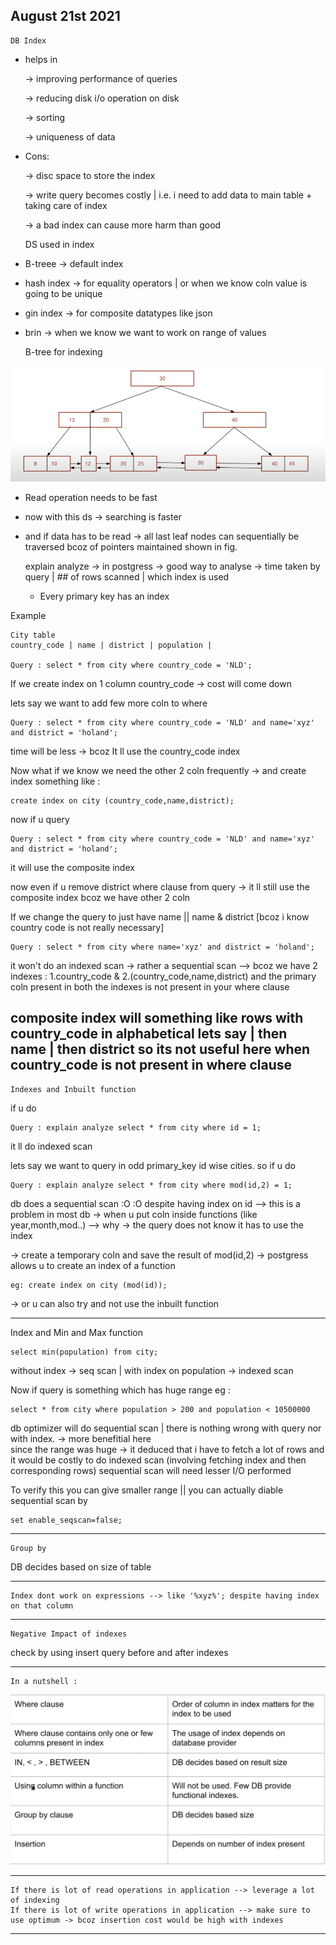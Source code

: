 ## August 21st 2021

    DB Index

* helps in

  -> improving performance of queries

  -> reducing disk i/o operation on disk

  -> sorting

  -> uniqueness of data

* Cons:

  -> disc space to store the index

  -> write query becomes costly | i.e. i need to add data to main table + taking care of index

  -> a bad index can cause more harm than good

    DS used in index

* B-treee -> default index
* hash index -> for equality operators | or when we know coln value is going to be unique
* gin index -> for composite datatypes like json
* brin -> when we know we want to work on range of values

    B-tree for indexing

![img_1.png](images/img_1.png)

* Read operation needs to be fast
* now with this ds -> searching is faster
* and if data has to be read -> all last leaf nodes can sequentially be traversed bcoz of pointers maintained shown in
  fig.

    explain analyze -> in postgress 
     -> good way to analyse -> time taken by query | ## of rows scanned | which index is used 


    * Every primary key has an index

Example

    City table
    country_code | name | district | population | 

    Query : select * from city where country_code = 'NLD';

If we create index on 1 column country_code -> cost will come down

lets say we want to add few more coln to where

    Query : select * from city where country_code = 'NLD' and name='xyz' and district = 'holand';

time will be less -> bcoz It ll use the country_code index

Now what if we know we need the other 2 coln frequently -> and create index something like :

    create index on city (country_code,name,district);

now if u query
    
    Query : select * from city where country_code = 'NLD' and name='xyz' and district = 'holand';

it will use the composite index

now even if u remove district where clause from query -> it ll still use the composite index bcoz we have other 2 coln

If we change the query to just have name || name & district [bcoz i know country code is not really necessary]

    Query : select * from city where name='xyz' and district = 'holand';

it won't do an indexed scan -> rather a sequential scan --> bcoz we have 2 indexes : 1.country_code & 2.(country_code,name,district)
and the primary coln present in both the indexes is not present in your where clause

composite index will something like 
rows with country_code in alphabetical lets say | then name | then district
so its not useful here when country_code is not present in where clause
----------------------------------------------------------------------------------------------------------------
    Indexes and Inbuilt function 
if u do

    Query : explain analyze select * from city where id = 1;
it ll do indexed scan 

lets say we want to query in odd primary_key id wise cities. so if u do 

    Query : explain analyze select * from city where mod(id,2) = 1;

db does a sequential scan :O :O despite having index on id 
--> this is a problem in most db -> when u put coln inside functions (like year,month,mod..)
--> why -> the query does not know it has to use the index

-> create a temporary coln and save the result of mod(id,2)
-> postgress allows u to create an index of a function
  
    eg: create index on city (mod(id));

-> or u can also try and not use the inbuilt function

----------------------------------------------------------------------------------------------------------------
    
  Index and Min and Max function

    select min(population) from city;

without index -> seq scan | with index on population -> indexed scan

Now if query is something which has huge range eg :
    
    select * from city where population > 200 and population < 10500000

db optimizer will do sequential scan | there is nothing wrong with query nor with index. -> more benefitial here  
since the range was huge -> it deduced that i have to fetch a lot of rows and it would be costly to do indexed scan (involving fetching index and then corresponding rows)
sequential scan will need lesser I/O performed

To verify this you can give smaller range || you can actually diable sequential scan by 
    
    set enable_seqscan=false;
----------------------------------------------------------------------------------------------------------------

    Group by 

DB decides based on size of table

----------------------------------------------------------------------------------------------------------------
    Index dont work on expressions --> like '%xyz%'; despite having index on that column
----------------------------------------------------------------------------------------------------------------

    Negative Impact of indexes

  check by using insert query before and after indexes   

  
----------------------------------------------------------------------------------------------------------------
    
    In a nutshell :

![img_2.png](images/img_2.png)

----------------------------------------------------------------------------------------------------------------

    If there is lot of read operations in application --> leverage a lot of indexing 
    If there is lot of write operations in application --> make sure to use optimum -> bcoz insertion cost would be high with indexes

----------------------------------------------------------------------------------------------------------------
